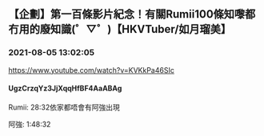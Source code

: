 ## 【企劃】第一百條影片紀念！有關Rumii100條知嚟都冇用的廢知識(゜▽゜)【HKVTuber/如月瑠美】
### 2021-08-05 13:02:05
https://www.youtube.com/watch?v=KVKkPa46SIc
#### UgzCrzqYz3JjXqqHfBF4AaABAg
Rumii: 28:32依家都唔會有阿強出現

阿強: 1:48:32

